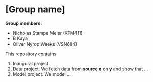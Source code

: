 # \[Group name\]

**Group members:**
- Nicholas Stampe Meier (KFM411)
- B Kaya
- Oliver Nyrop Weeks (VSN684)

This repository contains  
1. Inaugural project. 
2. Data project. We fetch data from **source x** on **y** and show that ...
3. Model project. We model ...
